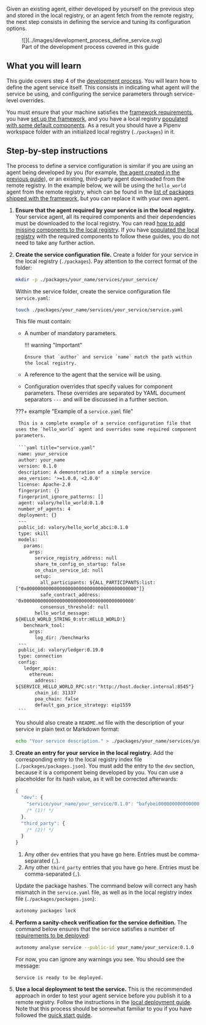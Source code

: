 Given an existing agent, either developed by yourself on the previous step and stored in the local registry, or an agent fetch from the remote registry, the next step consists in defining the service and tuning its configuration options.

<figure markdown>
![](../images/development_process_define_service.svg)
<figcaption>Part of the development process covered in this guide</figcaption>
</figure>

## What you will learn

This guide covers step 4 of the [development process](./overview_of_the_development_process.md). You will learn how to define the agent service itself. This consists in indicating what agent will the service be using, and configuring the service parameters through service-level overrides.

You must ensure that your machine satisfies the [framework requirements](./set_up.md#requirements), you have [set up the framework](./set_up.md#set-up-the-framework), and you have a local registry [populated with some default components](./overview_of_the_development_process.md#populate-the-local-registry-for-the-guides). As a result you should have a Pipenv workspace folder with an initialized local registry (`./packages`) in it.

## Step-by-step instructions

The process to define a service configuration is similar if you are using an agent being developed by you (for example, [the agent created in the previous guide](./define_agent.md)), or an existing, third-party agent downloaded from the remote registry. In the example below, we will be using the `hello_world` agent from the remote registry, which can be found in the [list of packages shipped with the framework](../package_list.md), but you can replace it with your own agent.

1. **Ensure that the agent required by your service is in the local registry.** Your service agent, all its required components and their dependencies must be downloaded to the local registry. You can read [how to add missing components to the local registry](#).
If you have [populated the local registry](./overview_of_the_development_process.md#populate-the-local-registry-for-the-guides) with the required components to follow these guides, you do not need to take any further action.

2. **Create the service configuration file.** Create a folder for your service in the local registry (`./packages`). Pay attention to the correct format of the folder:

    ```bash
    mkdir -p ./packages/your_name/services/your_service/
    ```

    Within the service folder, create the service configuration file `service.yaml`:
    ```bash
    touch ./packages/your_name/services/your_service/service.yaml
    ```

    This file must contain:

      * A number of mandatory parameters.

        !!! warning "Important"

            Ensure that `author` and service `name` match the path within the local registry.

      * A reference to the agent that the service will be using.
      * Configuration overrides that specify values for component parameters. These overrides are separated by YAML document separators `---` and will be discussed in a further section.

    ???+ example "Example of a `service.yaml` file"

        This is a complete example of a service configuration file that uses the `hello_world` agent and overrides some required component parameters.

        ```yaml title="service.yaml"
        name: your_service
        author: your_name
        version: 0.1.0
        description: A demonstration of a simple service
        aea_version: '>=1.0.0, <2.0.0'
        license: Apache-2.0
        fingerprint: {}
        fingerprint_ignore_patterns: []
        agent: valory/hello_world:0.1.0
        number_of_agents: 4
        deployment: {}
        ---
        public_id: valory/hello_world_abci:0.1.0
        type: skill
        models:
          params:
            args:
              service_registry_address: null
              share_tm_config_on_startup: false
              on_chain_service_id: null
              setup:
                all_participants: ${ALL_PARTICIPANTS:list:["0x0000000000000000000000000000000000000000"]}
                safe_contract_address: '0x0000000000000000000000000000000000000000'
                consensus_threshold: null
              hello_world_message: ${HELLO_WORLD_STRING_0:str:HELLO_WORLD!}
          benchmark_tool:
            args:
              log_dir: /benchmarks
        ---
        public_id: valory/ledger:0.19.0
        type: connection
        config:
          ledger_apis:
            ethereum:
              address: ${SERVICE_HELLO_WORLD_RPC:str:"http://host.docker.internal:8545"}
              chain_id: 31337
              poa_chain: false
              default_gas_price_strategy: eip1559
        ```

    You should also create a `README.md` file with the description of your service in plain text or Markdown format:

    ```bash
    echo "Your service description." > ./packages/your_name/services/your_service/README.md
    ```

3. **Create an entry for your service in the local registry.** Add the corresponding entry to the local registry index file (`./packages/packages.json`). You must add the entry to the `dev` section, because it is a component being developed by you. You can use a placeholder for its hash value, as it will be corrected afterwards:

	<!-- Use js instead of json lexer to support mkdocs-material comment features -->
    ```js
    {
      "dev": {
        "service/your_name/your_service/0.1.0": "bafybei0000000000000000000000000000000000000000000000000000",
        /* (1)! */
      },
      "third_party": {
        /* (2)! */
      }
    }
    ```
    
    1. Any other `dev` entries that you have go here. Entries must be comma-separated (`,`).
    2. Any other `third_party` entries that you have go here. Entries must be comma-separated (`,`).
    
    Update the package hashes. The command below will correct any hash mismatch in the `service.yaml` file, as well as in the local registry index file (`./packages/packages.json`):

    ```bash
    autonomy packages lock
    ```

4. **Perform a sanity-check verification for the service definition.** The command below ensures that the service satisfies a number of [requirements to be deployed](../configure_service/on-chain_deployment_checklist.md):

    ```bash
    autonomy analyse service --public-id your_name/your_service:0.1.0
    ```

    For now, you can ignore any warnings you see. You should see the message:

    ```
    Service is ready to be deployed.
    ```

5. **Use a local deployment to test the service.** This is the recommended approach in order to test your agent service before you publish it to a remote registry. Follow the instructions in the [local deployment guide](./deploy_service.md#local-deployment-full-workflow). Note that this process should be somewhat familiar to you if you have followed the [quick start guide](./quick_start.md).
